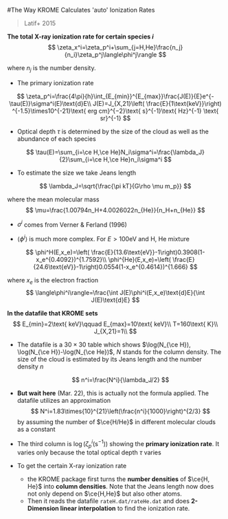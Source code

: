 #The Way KROME Calculates 'auto' Ionization Rates

> Latif+ 2015

**The total X-ray ionization rate for certain species $i$**
$$
\zeta_x^i=\zeta_p^i+\sum_{j=H,He}\frac{n_j}{n_i}\zeta_p^j\langle\phi^j\rangle
$$

where $n_j​$ is the number density.

- The primary ionization rate

$$
\zeta_p^i=\frac{4\pi}{h}\int_{E_{min}}^{E_{max}}\frac{J(E)}{E}e^{-\tau(E)}\sigma^i(E)\text{d}E\\
J(E)=J_{X,21}\left( \frac{E}{1\text{keV}}\right) ^{-1.5}\times10^{-21}\text{ erg cm}^{−2}\text{ s}^{-1}\text{ Hz}^{-1} \text{ sr}^{-1}
$$

- Optical depth $\tau$ is determined by the size of the cloud as well as the abundance of each species

$$
\tau(E)=\sum_{i=\ce H,\ce He}N_i\sigma^i=\frac{\lambda_J}{2}\sum_{i=\ce H,\ce He}n_i\sigma^i
$$

- To estimate the size we take Jeans length

$$
\lambda_J=\sqrt{\frac{\pi kT}{G\rho \mu m_p}}
$$

where the mean molecular mass
$$
\mu=\frac{1.00794n_H+4.0026022n_{He}}{n_H+n_{He}}
$$

- $\sigma^i$ comes from Verner $\&$ Ferland (1996)

- $\langle\phi^j\rangle​$ is much more complex. For $E>100​$eV and H, He mixture

$$
\phi^H(E,x_e)=\left( \frac{E}{13.6\text{eV}}-1\right)0.3908(1-x_e^{0.4092})^{1.7592}\\
\phi^{He}(E,x_e)=\left( \frac{E}{24.6\text{eV}}-1\right)0.0554(1-x_e^{0.4614})^{1.666}
$$

where $x_e​$ is the electron fraction
$$
\langle\phi^i\rangle=\frac{\int J(E)\phi^i(E,x_e)\text{d}E}{\int J(E)\text{d}E}
$$


**In the datafile that KROME sets**
$$
E_{min}=2\text{ keV}\qquad E_{max}=10\text{ keV}\\
T=160\text{ K}\\
J_{X,21}=1\\
$$

- The datafile is a $30\times30$ table which shows $\log(N_{\ce H}), \log(N_{\ce H})-\log(N_{\ce He})$, $N$ stands for the column density. The size of the cloud is estimated by its Jeans length and the number density $n$

  $$
  n^i=\frac{N^i}{\lambda_J/2}
  $$

- **But wait here** (Mar. 22), this is actually not the formula applied. The datafile utilizes an approximation
  $$
  N^i=1.83\times{10}^{21}\left(\frac{n^i}{1000}\right)^{2/3}
  $$
  by assuming the number of $\ce{H/He}$ in different molecular clouds as a constant

- The third column is $\log(\zeta_p^i(\text{s}^{-1}))$ showing the **primary ionization rate**. It varies only because the total optical depth $\tau$ varies

- To get the certain X-ray ionization rate
  - the KROME package first turns the **number densities** of $\ce{H, He}$ into **column densities**. Note that the Jeans length now does not only depend on $\ce{H,He}$ but also other atoms. 
  - Then it reads the datafile `rateH.dat/rateHe.dat` and does **2-Dimension linear interpolation** to find the ionization rate.
